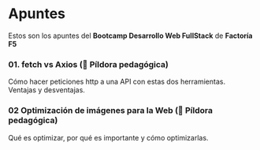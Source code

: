 # Apuntes

Estos son los apuntes del **Bootcamp Desarrollo Web FullStack** de **Factoría F5**

### 01. fetch vs Axios (💊 Píldora pedagógica)
Cómo hacer peticiones http a una API con estas dos herramientas.  
Ventajas y desventajas.

### 02 Optimización de imágenes para la Web (💊 Píldora pedagógica)
Qué es optimizar, por qué es importante y cómo optimizarlas.
